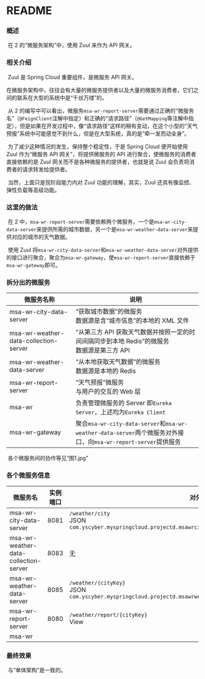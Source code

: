 # README



### 概述

​	在 2 的“微服务架构”中，使用 Zuul 来作为 API 网关。



### 相关介绍

​	Zuul 是 Spring Cloud 重要组件，是微服务 API 网关。

​	在微服务架构中，往往会有大量的微服务提供者以及大量的微服务消费者，它们之间的联系在大型的系统中是“千丝万缕”的。

​	从 2 的编写中可以看出，微服务`msa-wr-report-server`需要通过正确的“微服务名”（`@FeignClient`注解中指定）和正确的“请求路径”（`@GetMapping`等注解中指定），但是如果在开发过程中，像“请求路径”这样的稍有变动，在这个小型的“天气预报”系统中可能感觉不到什么，但是在大型系统，真的是“牵一发而动全身”。

​	为了减少这种情况的发生，保持整个稳定性，于是 Spring Cloud 便开始使用 Zuul 作为“微服务 API 网关”，将提供微服务的 API 进行聚合，使微服务的消费者直接依赖的是 Zuul 网关而不是各种微服务的提供者，也就是说 Zuul 会负责将消费者的请求转发给提供者。

​	当然，上面只是现阶段能力内对 Zuul 功能的理解，其实，Zuul 还具有像监控、弹性负载等高级功能。



### 这里的做法

​	在 2 中，`msa-wr-report-server`需要依赖两个微服务，一个是`msa-wr-city-data-server`来提供所需的城市数据，另一个是`msa-wr-weather-data-server`来提供对应的城市的天气数据。

​	使用 Zuul 将`msa-wr-city-data-server`和`msa-wr-weather-data-server`对外提供的接口进行聚合，聚合为`msa-wr-gateway`，使`msa-wr-report-server`直接依赖于`msa-wr-gateway`即可。

 

### 拆分出的微服务

| 微服务名称                            | 说明                                                         |
| ------------------------------------- | ------------------------------------------------------------ |
| msa-wr-city-data-server               | “获取城市数据”的微服务<br/>数据源是含“城市信息”的本地的 XML 文件 |
| msa-wr-weather-data-collection-server | “从第三方 API 获取天气数据并按照一定的时间间隔同步到本地 Redis”的微服务<br/>数据源是第三方 API |
| msa-wr-weather-data-server            | “从本地获取天气数据”的微服务<br/>数据源是本地的 Redis        |
| msa-wr-report-server                  | “天气预报”微服务<br/>与用户的交互的 Web 层                   |
| msa-wr                                | 负责管理微服务的 Server 即`Eureka Server`，上述均为`Eureka Client` |
| msa-wr-gateway                        | 聚合`msa-wr-city-data-server`和`msa-wr-weather-data-server`两个微服务对外接口，向`msa-wr-report-server`提供服务 |

​	各个微服务间的协作等见“图1.jpg”



### 各个微服务信息

| 微服务名                              | 实例端口 | 对外接口                                                     |
| ------------------------------------- | -------- | ------------------------------------------------------------ |
| msa-wr-city-data-server               | 8081     | `/weather/city`<br/>JSON<br/>`com.yscyber.myspringcloud.projectd.msawrcitydataserver.pojo.JsonDataObject` |
| msa-wr-weather-data-collection-server | 8083     | 无                                                           |
| msa-wr-weather-data-server            | 8085     | `/weather/{cityKey}`<br/>JSON<br/>`com.yscyber.myspringcloud.projectd.msawrweatherdataserver.pojo.json.WeatherJsonObject` |
| msa-wr-report-server                  | 8080     | `/weather/report/{cityKey}`<br/>View                         |
| msa-wr                                |          |                                                              |



### 最终效果

​	与“单体架构”是一致的。